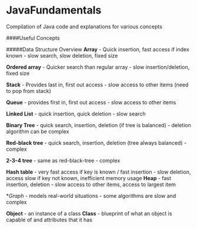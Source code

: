 # JavaFundamentals
Compilation of Java code and explanations for various concepts 


####Useful Concepts

#####Data Structure Overview
**Array**  - Quick insertion, fast access if index known - slow search, slow deletion, fixed size

**Ordered array** - Quicker search than regular array - slow insertion/deletion, fixed size

**Stack** - Provides last in, first out access - slow access to other items (need to pop from stack)

**Queue** - provides first in, first out access - slow access to other items 

**Linked List** - quick insertion, quick deletion - slow search

**Binary Tree** - quick search, insertion, deletion (if tree is balanced) - deletion algorithm can be complex

**Red-black tree** - quick search, insertion, deletion (tree always balanced) - complex

**2-3-4 tree** - same as red-black-tree - complex

**Hash table** - very fast access if key is known / fast insertion - slow deletion, access slow if key not known, inefficient memory
usage
**Heap** - fast insertion, deletion - slow access to other items, access to largest item

**Graph* - models real-world situations - some algorithms are slow and complex


**Object** - an instance of a class
**Class** - blueprint of what an object is capable of and attributes that it has 


